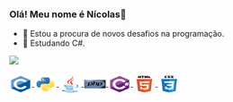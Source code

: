 ### Olá! Meu nome é Nícolas👋

- 🔭 Estou a procura de novos desafios na programação.
- 🌱 Estudando C#.

 <div>
  <a href="https://github.com/NickSilva121">
  <img height="180em" src="https://github-readme-stats.vercel.app/api/top-langs/?username=NickSilva121&layout=compact&langs_count=7&theme=dark"/>
</div>
  
<div style="display: inline_block"><br>
  <img align="center" alt="Nick-C" height="30" width="40" src="https://github.com/devicons/devicon/blob/master/icons/c/c-original.svg">
  <img align="center" alt="Nick-Python" height="30" width="40" src="https://raw.githubusercontent.com/devicons/devicon/master/icons/python/python-original.svg">
  <img align="center" alt="Nick-Java" height="30" width="40" src="https://github.com/devicons/devicon/blob/master/icons/java/java-original.svg">
  <img align="center" alt="Nich-PHP" height="30" width="40" src="https://github.com/devicons/devicon/blob/master/icons/php/php-original.svg">
  <img align="center" alt="Nick-Csharp" height="30" width="40" src="https://raw.githubusercontent.com/devicons/devicon/master/icons/csharp/csharp-original.svg">
  <img align="center" alt="Nick-HTML" height="30" width="40" src="https://github.com/devicons/devicon/blob/master/icons/html5/html5-original-wordmark.svg">
  <img align="center" alt="Nick-CSS" height="30" width="40" src="https://github.com/devicons/devicon/blob/master/icons/css3/css3-original-wordmark.svg">
</div>

